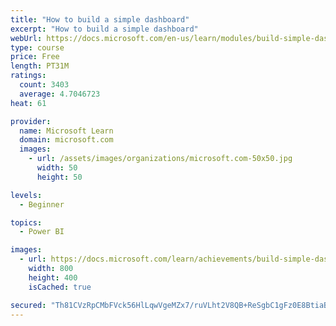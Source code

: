 ```yaml
---
title: "How to build a simple dashboard"
excerpt: "How to build a simple dashboard"
webUrl: https://docs.microsoft.com/en-us/learn/modules/build-simple-dashboard/
type: course
price: Free
length: PT31M
ratings:
  count: 3403
  average: 4.7046723
heat: 61

provider:
  name: Microsoft Learn
  domain: microsoft.com
  images:
    - url: /assets/images/organizations/microsoft.com-50x50.jpg
      width: 50
      height: 50

levels:
  - Beginner

topics:
  - Power BI

images:
  - url: https://docs.microsoft.com/learn/achievements/build-simple-dashboard-social.png
    width: 800
    height: 400
    isCached: true

secured: "Th81CVzRpCMbFVck56HlLqwVgeMZx7/ruVLht2V8QB+ReSgbC1gFz0E8BtiaBB7shsiSzoZ2nb9an9Ph9asThbL9+P3GNPU2z+oJzqq59hatCPtlWOrKPgvPYdQMN5lTvS/4ua9kdreruVNpkQQeMDhsjfD1Evo6KYvFJlDsvX9hDi8kDKrKMJxLd3ycBOTFvFVjkSQumf11suxEvp+SO9NnF9wpmMwvhjoEbplx7etLgnGjGOi/NoXCQokz0Jxunb9shzxXjXdqxkKd/HGeW+5unioXeg50r4G+g7yluZEo8kr1aYiIxiEWPgLV567Z/FptaC2rFYFcboFHNrfuwiSPSmSWej7G5+XNlp6yTjHDTwEe7gJU3rwzRGdccGiEMZwXo1FovpcqosUzuUbl3BZ3US3VhbMFCk+eDRL9AQI=;BSTsaFzxiwJzY4WI/puS7g=="
---
```


